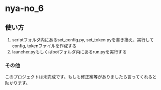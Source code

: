 # nya-no_6

## 使い方
1. scriptフォルダ内にあるset_config.py, set_token.pyを書き換え、実行してconfig, tokenファイルを作成する
2. launcher.pyもしくはbotフォルダ内にあるrun.pyを実行する

### その他
このプロジェクトは未完成です。もしも修正案等がありましたら言ってくれると助かります。
